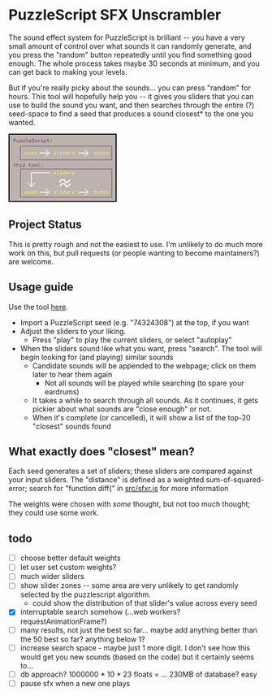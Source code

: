 # PuzzleScript SFX Unscrambler

The sound effect system for PuzzleScript is brilliant -- you have a very small amount of control over what sounds it can randomly generate, and you press the "random" button repeatedly until you find something good enough. The whole process takes maybe 30 seconds at minimum, and you can get back to making your levels.

But if you're really picky about the sounds... you can press "random" for hours. This tool will hopefully help you -- it gives you sliders that you can use to build the sound you want, and then searches through the entire (?) seed-space to find a seed that produces a sound closest* to the one you wanted.

![](./explanation.png)

## Project Status

This is pretty rough and not the easiest to use. I'm unlikely to do much more work on this, but pull requests (or people wanting to become maintainers?) are welcome.

## Usage guide

Use the tool [here](https://pancelor.github.io/puzzlescript-sfx-unscrambler).

* Import a PuzzleScript seed (e.g. "74324308") at the top, if you want
* Adjust the sliders to your liking.
  * Press "play" to play the current sliders, or select "autoplay"
* When the sliders sound like what you want, press "search". The tool will begin looking for (and playing) similar sounds
  * Candidate sounds will be appended to the webpage; click on them later to hear them again
    * Not all sounds will be played while searching (to spare your eardrums)
  * It takes a while to search through all sounds. As it continues, it gets pickier about what sounds are "close enough" or not.
  * When it's complete (or cancelled), it will show a list of the top-20 "closest" sounds found

## What exactly does "closest" mean?

Each seed generates a set of sliders; these sliders are compared against your input sliders. The "distance" is defined as a weighted sum-of-squared-error; search for "function diff(" in [src/sfxr.js](./src/sfxr.js) for more information

The weights were chosen with _some_ thought, but not too much thought; they could use some work.

## todo

* [ ] choose better default weights
* [ ] let user set custom weights?
* [ ] much wider sliders
* [ ] show slider zones -- some area are very unlikely to get randomly selected by the puzzlescript algorithm.
  * could show the distribution of that slider's value across every seed
* [x] interruptable search somehow (...web workers? requestAnimationFrame?)
* [ ] many results, not just the best so far... maybe add anything better than the 50 best so far? anything below 1?
* [ ] increase search space - maybe just 1 more digit. I don't see how this would get you new sounds (based on the code) but it certainly seems to...
* [ ] db approach? 1000000 * 10 * 23 floats = ... 230MB of database? easy
* [ ] pause sfx when a new one plays
